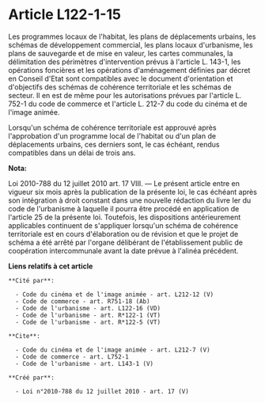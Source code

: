 # Article L122-1-15

Les programmes locaux de l'habitat, les plans de déplacements urbains, les schémas de développement commercial, les plans
locaux d'urbanisme, les plans de sauvegarde et de mise en valeur, les cartes communales, la délimitation des périmètres
d'intervention prévus à l'article L. 143-1, les opérations foncières et les opérations d'aménagement définies par décret en
Conseil d'Etat sont compatibles avec le document d'orientation et d'objectifs des schémas de cohérence territoriale et les
schémas de secteur. Il en est de même pour les autorisations prévues par l'article L. 752-1 du code de commerce et l'article
L. 212-7 du code du cinéma et de l'image animée. 

Lorsqu'un schéma de cohérence territoriale est approuvé après l'approbation d'un programme local de l'habitat ou d'un plan de
déplacements urbains, ces derniers sont, le cas échéant, rendus compatibles dans un délai de trois ans.

**Nota:**

Loi 2010-788 du 12 juillet 2010 art. 17 VIII. ― Le présent article entre en vigueur six mois après la publication de la
présente loi, le cas échéant après son intégration à droit constant dans une nouvelle rédaction du livre Ier du code de
l'urbanisme à laquelle il pourra être procédé en application de l'article 25 de la présente loi.
Toutefois, les dispositions antérieurement applicables continuent de s'appliquer lorsqu'un schéma de cohérence territoriale
est en cours d'élaboration ou de révision et que le projet de schéma a été arrêté par l'organe délibérant de l'établissement
public de coopération intercommunale avant la date prévue à l'alinéa précédent.

**Liens relatifs à cet article**

	**Cité par**:

	  - Code du cinéma et de l'image animée - art. L212-12 (V)
	  - Code de commerce - art. R751-18 (Ab)
	  - Code de l'urbanisme - art. L122-16 (VD)
	  - Code de l'urbanisme - art. R*122-1 (VT)
	  - Code de l'urbanisme - art. R*122-5 (VT)

	**Cite**:

	  - Code du cinéma et de l'image animée - art. L212-7 (V)
	  - Code de commerce - art. L752-1
	  - Code de l'urbanisme - art. L143-1 (V)

	**Créé par**:

	  - Loi n°2010-788 du 12 juillet 2010 - art. 17 (V)
